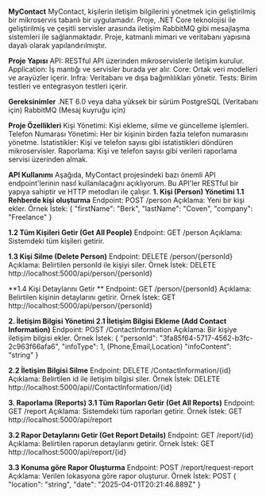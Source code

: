 **MyContact**
MyContact, kişilerin iletişim bilgilerini yönetmek için geliştirilmiş bir mikroservis tabanlı bir uygulamadır. Proje, .NET Core teknolojisi ile geliştirilmiş ve çeşitli servisler arasında iletişim RabbitMQ gibi mesajlaşma sistemleri ile sağlanmaktadır. Proje, katmanlı mimari ve veritabanı yapısına dayalı olarak yapılandırılmıştır.

**Proje Yapısı**
API: RESTful API üzerinden mikroservislerle iletişim kurulur.
Application: İş mantığı ve servisler burada yer alır.
Core: Ortak veri modelleri ve arayüzler içerir.
Infra: Veritabanı ve dışa bağımlılıkları yönetir.
Tests: Birim testleri ve entegrasyon testleri içerir.

**Gereksinimler**
.NET 6.0 veya daha yüksek bir sürüm
PostgreSQL (Veritabanı için)
RabbitMQ (Mesaj kuyruğu için)

**Proje Özellikleri**
Kişi Yönetimi: Kişi ekleme, silme ve güncelleme işlemleri.
Telefon Numarası Yönetimi: Her bir kişinin birden fazla telefon numarasını yönetme.
İstatistikler: Kişi ve telefon sayısı gibi istatistikleri döndüren mikroservisler.
Raporlama: Kişi ve telefon sayısı gibi verileri raporlama servisi üzerinden almak.

**API Kullanımı**
Aşağıda, MyContact projesindeki bazı önemli API endpoint'lerinin nasıl kullanılacağını açıklıyorum. Bu API'ler RESTful bir yapıya sahiptir ve HTTP metodları ile çalışır.
**1. Kişi (Person) Yönetimi
1.1 Rehberde kişi oluşturma**
Endpoint: POST /person
Açıklama: Yeni bir kişi ekler.
Örnek İstek:
{
  "firstName": "Berk",
  "lastName": "Coven",
  "company": "Freelance"
}


**1.2 Tüm Kişileri Getir (Get All People)**
Endpoint: GET /person
Açıklama: Sistemdeki tüm kişileri getirir.


**1.3 Kişi Silme (Delete Person)**
Endpoint: DELETE /person/{personId}
Açıklama: Belirtilen personId ile kişiyi siler.
Örnek İstek:
DELETE http://localhost:5000/api/person/{personId}


**1.4 Kişi Detaylarını Getir **
Endpoint: GET /person/{personId}
Açıklama: Belirtilen kişinin detaylarını getirir.
Örnek İstek:
GET http://localhost:5000/api/person/{personId}

**2. İletişim Bilgisi Yönetimi
2.1 İletişim Bilgisi Ekleme (Add Contact Information)**
Endpoint: POST /ContactInformation
Açıklama: Bir kişiye iletişim bilgisi ekler.
Örnek İstek:
{
  "personId": "3fa85f64-5717-4562-b3fc-2c963f66afa6",
  "infoType": 1, (Phone,Email,Location)
  "infoContent": "string"
}


**2.2 İletişim Bilgisi Silme**
Endpoint: DELETE /ContactInformation/{id}
Açıklama: Belirtilen id ile iletişim bilgisi siler.
Örnek İstek:
DELETE http://localhost:5000/api//ContactInformation/{id}

**3. Raporlama (Reports)
3.1 Tüm Raporları Getir (Get All Reports)**
Endpoint: GET /report
Açıklama: Sistemdeki tüm raporları getirir.
Örnek İstek:
GET http://localhost:5000/api/report

**3.2 Rapor Detaylarını Getir (Get Report Details)**
Endpoint: GET /report/{id}
Açıklama: Belirtilen raporun detaylarını getirir.
Örnek İstek:
GET http://localhost:5000/api/report/{id}

**3.3 Konuma göre Rapor Oluşturma**
Endpoint: POST /report/request-report
Açıklama: Verilen lokasyona göre rapor oluşturur.
Örnek İstek:
POST 
{
  "location": "string",
  "date": "2025-04-01T20:21:46.889Z"
}
